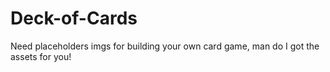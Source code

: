 # Deck-of-Cards
Need placeholders imgs for building your own card game, man do I got the assets for you!
